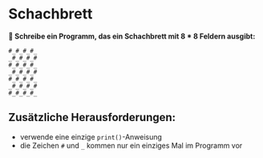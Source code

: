 
# Schachbrett

**🎯 Schreibe ein Programm, das ein Schachbrett mit 8 * 8 Feldern ausgibt:**

    #_#_#_#_
    _#_#_#_#
    #_#_#_#_
    _#_#_#_#
    #_#_#_#_
    _#_#_#_#
    #_#_#_#_


## Zusätzliche Herausforderungen:

* verwende eine einzige `print()`-Anweisung
* die Zeichen `#` und `_` kommen nur ein einziges Mal im Programm vor
